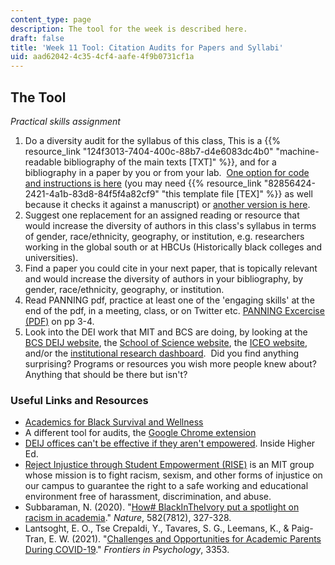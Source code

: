 ```yaml
---
content_type: page
description: The tool for the week is described here.
draft: false
title: 'Week 11 Tool: Citation Audits for Papers and Syllabi'
uid: aad62042-4c35-4cf4-aafe-4f9b0731cf1a
---
```

## The Tool

*Practical skills assignment*

1. Do a diversity audit for the syllabus of this class, This is a {{% resource_link "124f3013-7404-400c-88b7-d4e6083dc4b0" "machine-readable bibliography of the main texts \[TXT\]" %}}, and for a bibliography in a paper by you or from your lab.  [One option for code and instructions is here](https://github.com/dalejn/cleanBib) (you may need {{% resource_link "82856424-2421-4a1b-83d8-84f5f4a82cf9" "this template file \[TEX\]" %}} as well because it checks it against a manuscript) or [another version is here](https://jlsumner.shinyapps.io/syllabustool/).
2. Suggest one replacement for an assigned reading or resource that would increase the diversity of authors in this class's syllabus in terms of gender, race/ethnicity, geography, or institution, e.g. researchers working in the global south or at HBCUs (Historically black colleges and universities).
3. Find a paper you could cite in your next paper, that is topically relevant and would increase the diversity of authors in your bibliography, by gender, race/ethnicity, geography, or institution. 
4. Read PANNING pdf, practice at least one of the 'engaging skills' at the end of the pdf, in a meeting, class, or on Twitter etc. [PANNING Excercise (PDF)](https://drkathyobear.com/wp-content/uploads/2018/02/microaggression-handouts-v2.pdf) on pp 3-4. 
5. Look into the DEI work that MIT and BCS are doing, by looking at the [BCS DEIJ website](https://bcs.mit.edu/diversity-equity-and-inclusion-bcs-and-building-46), the [School of Science website](https://science.mit.edu/diversity-and-inclusion/), the [ICEO website](https://iceo.mit.edu/mit-diversity-equity-and-inclusion-data/), and/or the [institutional research dashboard](https://ir.mit.edu/diversity-dashboard).  Did you find anything surprising? Programs or resources you wish more people knew about? Anything that should be there but isn't?

### Useful Links and Resources

- [Academics for Black Survival and Wellness](https://www.academics4blacklives.com/)
- A different tool for audits, the [Google Chrome extension](https://chrome.google.com/webstore/detail/citation-transparency/cepnbdbhabaljgecaddglhhcgajphbcf?hl=en)
- [DEIJ offices can't be effective if they aren't empowered](https://www.insidehighered.com/views/2020/08/20/diversity-equity-and-inclusion-offices-cant-be-effective-if-they-arent-empowered). Inside Higher Ed.
- [Reject Injustice through Student Empowerment (RISE)](https://www.rise4mit.com) is an MIT group whose mission is to fight racism, sexism, and other forms of injustice on our campus to guarantee the right to a safe working and educational environment free of harassment, discrimination, and abuse.
- Subbaraman, N. (2020). "[How# BlackInTheIvory put a spotlight on racism in academia](https://www.nature.com/articles/d41586-020-01741-7)." *Nature*, 582(7812), 327-328.
- Lantsoght, E. O., Tse Crepaldi, Y., Tavares, S. G., Leemans, K., & Paig-Tran, E. W. (2021). "[Challenges and Opportunities for Academic Parents During COVID-19](https://www.frontiersin.org/articles/10.3389/fpsyg.2021.645734/full#:~:text=The%20COVID%2D19%20pandemic%20and%20related%20lockdown(s)%20created,increased%20challenges%20for%20academic%20parents.&text=A%20US%20survey%20conducted%20in,learning%20facility%20in%20September%202020)." *Frontiers in Psychology*, 3353.